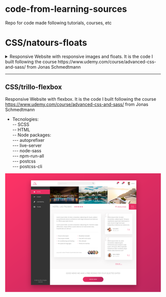 # code-from-learning-sources
Repo for code made following tutorials, courses, etc

# CSS/natours-floats
<details>
  <summary>
    Responsive Website with responsive images and floats.
    It is the code I built following the course https://www.udemy.com/course/advanced-css-and-sass/ from Jonas Schmedtmann
  </summary> 
  
  - Tecnologies:<br/>
  -- SCSS<br/>
  -- HTML<br/>
  -- Node packages:<br/>
  --- autoprefixer<br/>
  --- concat<br/>
  --- live-server<br/>
  --- node-sass<br/>
  --- npm-run-all<br/>
  --- postcss<br/>
  --- postcss-cli

  ![](https://github.com/DonFer/code-from-learning-sources/blob/main/CSS/natours-floats/img/homepage.png) 
</details>  
  


----------------------
CSS/trillo-flexbox
----------------------
Responsive Website with flexbox.
It is the code I built following the course https://www.udemy.com/course/advanced-css-and-sass/ from Jonas Schmedtmann
- Tecnologies:<br/>
-- SCSS<br/>
-- HTML<br/>
-- Node packages:<br/>
--- autoprefixer<br/>
--- live-server<br/>
--- node-sass<br/>
--- npm-run-all<br/>
--- postcss<br/>
--- postcss-cli

![](https://github.com/DonFer/code-from-learning-sources/blob/main/CSS/trillo-flexbox/img/Trillo-flexbox.png)
